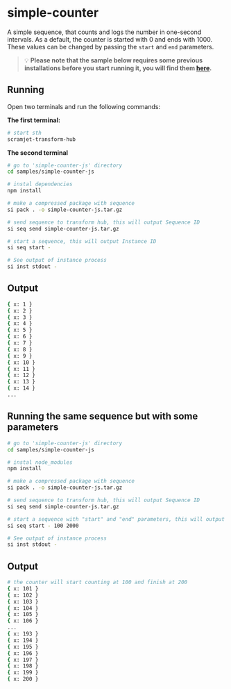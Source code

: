 # simple-counter

A simple sequence, that counts and logs the number in one-second intervals. As a default, the counter is started with 0 and ends with 1000. These values can be changed by passing the `start` and `end` parameters.

> 💡 **Please note that the sample below requires some previous installations before you start running it, you will find them [here](../../README.md#3-install-scramjet-transform-hub).**

## Running

Open two terminals and run the following commands:

**The first terminal:**

```bash
# start sth
scramjet-transform-hub
```

**The second terminal**

```bash
# go to 'simple-counter-js' directory
cd samples/simple-counter-js

# instal dependencies
npm install

# make a compressed package with sequence
si pack . -o simple-counter-js.tar.gz

# send sequence to transform hub, this will output Sequence ID
si seq send simple-counter-js.tar.gz

# start a sequence, this will output Instance ID
si seq start -

# See output of instance process
si inst stdout -
```

## Output

```bash
{ x: 1 }
{ x: 2 }
{ x: 3 }
{ x: 4 }
{ x: 5 }
{ x: 6 }
{ x: 7 }
{ x: 8 }
{ x: 9 }
{ x: 10 }
{ x: 11 }
{ x: 12 }
{ x: 13 }
{ x: 14 }
...
```

## Running the same sequence but with some parameters

```bash
# go to 'simple-counter-js' directory
cd samples/simple-counter-js

# instal node_modules
npm install

# make a compressed package with sequence
si pack . -o simple-counter-js.tar.gz

# send sequence to transform hub, this will output Sequence ID
si seq send simple-counter-js.tar.gz

# start a sequence with "start" and "end" parameters, this will output Instance ID
si seq start - 100 2000

# See output of instance process
si inst stdout -
```

## Output

```bash
# the counter will start counting at 100 and finish at 200
{ x: 101 }
{ x: 102 }
{ x: 103 }
{ x: 104 }
{ x: 105 }
{ x: 106 }
...
{ x: 193 }
{ x: 194 }
{ x: 195 }
{ x: 196 }
{ x: 197 }
{ x: 198 }
{ x: 199 }
{ x: 200 }
```
